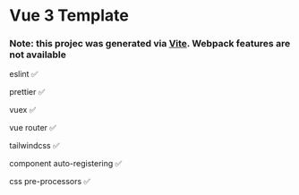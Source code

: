 # Vue 3 Template

### Note: this projec was generated via [Vite](https://vitejs.dev). Webpack features are not available

eslint                        ✅

prettier                      ✅

vuex                          ✅

vue router                    ✅

tailwindcss                   ✅

component auto-registering    ✅

css pre-processors            ✅

